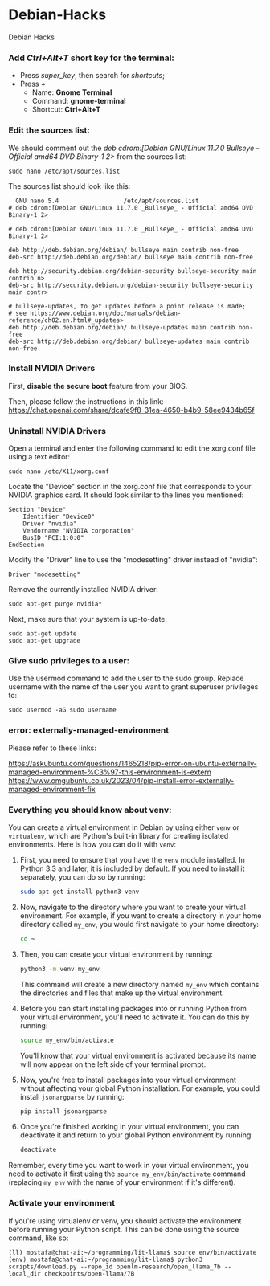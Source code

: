 # Debian-Hacks
Debian Hacks

### Add _Ctrl+Alt+T_ short key for the terminal:
* Press _super_key_, then search for _shortcuts_;
* Press _+_
  * Name: **Gnome Terminal**
  * Command: **gnome-terminal**
  * Shortcut: **Ctrl+Alt+T**
  

### Edit the sources list:

We should comment out the _deb cdrom:[Debian GNU/Linux 11.7.0 _Bullseye_ - Official amd64 DVD Binary-1 2>_ from the sources list:

```sudo nano /etc/apt/sources.list```

The sources list should look like this:
```
  GNU nano 5.4                  /etc/apt/sources.list                           
# deb cdrom:[Debian GNU/Linux 11.7.0 _Bullseye_ - Official amd64 DVD Binary-1 2>

# deb cdrom:[Debian GNU/Linux 11.7.0 _Bullseye_ - Official amd64 DVD Binary-1 2>

deb http://deb.debian.org/debian/ bullseye main contrib non-free
deb-src http://deb.debian.org/debian/ bullseye main contrib non-free

deb http://security.debian.org/debian-security bullseye-security main contrib n>
deb-src http://security.debian.org/debian-security bullseye-security main contr>

# bullseye-updates, to get updates before a point release is made;
# see https://www.debian.org/doc/manuals/debian-reference/ch02.en.html#_updates>
deb http://deb.debian.org/debian/ bullseye-updates main contrib non-free
deb-src http://deb.debian.org/debian/ bullseye-updates main contrib non-free
```

### Install NVIDIA Drivers
First, **disable the secure boot** feature from your BIOS.

Then, please follow the instructions in this link:
https://chat.openai.com/share/dcafe9f8-31ea-4650-b4b9-58ee9434b65f

### Uninstall NVIDIA Drivers
Open a terminal and enter the following command to edit the xorg.conf file using a text editor:
```
sudo nano /etc/X11/xorg.conf
```

Locate the "Device" section in the xorg.conf file that corresponds to your NVIDIA graphics card. It should look similar to the lines you mentioned:

```
Section "Device"
    Identifier "Device0"
    Driver "nvidia"
    Vendorname "NVIDIA corporation"
    BusID "PCI:1:0:0"
EndSection
```
Modify the "Driver" line to use the "modesetting" driver instead of "nvidia":
```
Driver "modesetting"

```

Remove the currently installed NVIDIA driver:
```
sudo apt-get purge nvidia*
```
Next, make sure that your system is up-to-date:

```
sudo apt-get update
sudo apt-get upgrade
```

### Give sudo privileges to a user:
Use the usermod command to add the user to the sudo group. Replace username with the name of the user you want to grant superuser privileges to:

```
sudo usermod -aG sudo username
```

### error: externally-managed-environment
Please refer to these links:

https://askubuntu.com/questions/1465218/pip-error-on-ubuntu-externally-managed-environment-%C3%97-this-environment-is-extern
https://www.omgubuntu.co.uk/2023/04/pip-install-error-externally-managed-environment-fix


### Everything you should know about venv:
You can create a virtual environment in Debian by using either `venv` or `virtualenv`, which are Python's built-in library for creating isolated environments. Here is how you can do it with `venv`:

1. First, you need to ensure that you have the `venv` module installed. In Python 3.3 and later, it is included by default. If you need to install it separately, you can do so by running:
   
   ```bash
   sudo apt-get install python3-venv
   ```

2. Now, navigate to the directory where you want to create your virtual environment. For example, if you want to create a directory in your home directory called `my_env`, you would first navigate to your home directory:
   
   ```bash
   cd ~
   ```

3. Then, you can create your virtual environment by running:
   
   ```bash
   python3 -m venv my_env
   ```
   
   This command will create a new directory named `my_env` which contains the directories and files that make up the virtual environment.

4. Before you can start installing packages into or running Python from your virtual environment, you'll need to activate it. You can do this by running:

   ```bash
   source my_env/bin/activate
   ```
   
   You'll know that your virtual environment is activated because its name will now appear on the left side of your terminal prompt.

5. Now, you're free to install packages into your virtual environment without affecting your global Python installation. For example, you could install `jsonargparse` by running:
   
   ```bash
   pip install jsonargparse
   ```
   
6. Once you're finished working in your virtual environment, you can deactivate it and return to your global Python environment by running:

   ```bash
   deactivate
   ```

Remember, every time you want to work in your virtual environment, you need to activate it first using the `source my_env/bin/activate` command (replacing `my_env` with the name of your environment if it's different).

### Activate your environment

If you're using virtualenv or venv, you should activate the environment before running your Python script. This can be done using the source command, like so:
```
(ll) mostafa@chat-ai:~/programming/lit-llama$ source env/bin/activate
(env) mostafa@chat-ai:~/programming/lit-llama$ python3 scripts/download.py --repo_id openlm-research/open_llama_7b --local_dir checkpoints/open-llama/7B
```

